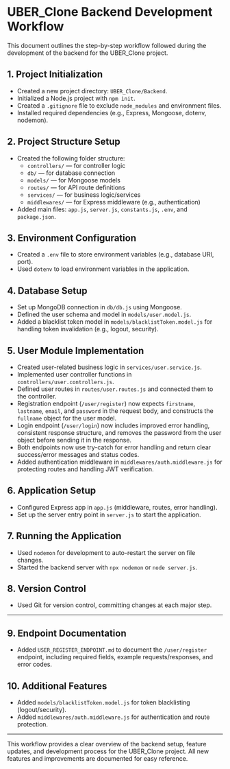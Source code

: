 # UBER_Clone Backend Development Workflow

This document outlines the step-by-step workflow followed during the development of the backend for the UBER_Clone project.

## 1. Project Initialization
- Created a new project directory: `UBER_Clone/Backend`.
- Initialized a Node.js project with `npm init`.
- Created a `.gitignore` file to exclude `node_modules` and environment files.
- Installed required dependencies (e.g., Express, Mongoose, dotenv, nodemon).

## 2. Project Structure Setup
- Created the following folder structure:
  - `controllers/` — for controller logic
  - `db/` — for database connection
  - `models/` — for Mongoose models
  - `routes/` — for API route definitions
  - `services/` — for business logic/services
  - `middlewares/` — for Express middleware (e.g., authentication)
- Added main files: `app.js`, `server.js`, `constants.js`, `.env`, and `package.json`.

## 3. Environment Configuration
- Created a `.env` file to store environment variables (e.g., database URI, port).
- Used `dotenv` to load environment variables in the application.

## 4. Database Setup
- Set up MongoDB connection in `db/db.js` using Mongoose.
- Defined the user schema and model in `models/user.model.js`.
- Added a blacklist token model in `models/blacklistToken.model.js` for handling token invalidation (e.g., logout, security).

## 5. User Module Implementation
- Created user-related business logic in `services/user.service.js`.
- Implemented user controller functions in `controllers/user.controllers.js`.
- Defined user routes in `routes/user.routes.js` and connected them to the controller.
- Registration endpoint (`/user/register`) now expects `firstname`, `lastname`, `email`, and `password` in the request body, and constructs the `fullname` object for the user model.
- Login endpoint (`/user/login`) now includes improved error handling, consistent response structure, and removes the password from the user object before sending it in the response.
- Both endpoints now use try-catch for error handling and return clear success/error messages and status codes.
- Added authentication middleware in `middlewares/auth.middleware.js` for protecting routes and handling JWT verification.

## 6. Application Setup
- Configured Express app in `app.js` (middleware, routes, error handling).
- Set up the server entry point in `server.js` to start the application.

## 7. Running the Application
- Used `nodemon` for development to auto-restart the server on file changes.
- Started the backend server with `npx nodemon` or `node server.js`.

## 8. Version Control
- Used Git for version control, committing changes at each major step.

---

## 9. Endpoint Documentation
- Added `USER_REGISTER_ENDPOINT.md` to document the `/user/register` endpoint, including required fields, example requests/responses, and error codes.

## 10. Additional Features
- Added `models/blacklistToken.model.js` for token blacklisting (logout/security).
- Added `middlewares/auth.middleware.js` for authentication and route protection.

---

This workflow provides a clear overview of the backend setup, feature updates, and development process for the UBER_Clone project. All new features and improvements are documented for easy reference.

